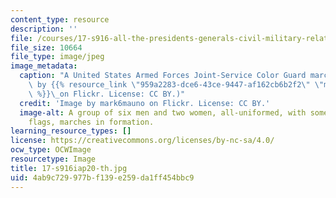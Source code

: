 ```yaml
---
content_type: resource
description: ''
file: /courses/17-s916-all-the-presidents-generals-civil-military-relations-in-the-us-and-beyond-january-iap-2020/4ab9c729977bf139e259da1ff454bbc9_17-s916iap20-th.jpg
file_size: 10664
file_type: image/jpeg
image_metadata:
  caption: "A United States Armed Forces Joint-Service Color Guard marches. (Image\
    \ by {{% resource_link \"959a2283-dce6-43ce-9447-af162cb6b2f2\" \"mark6mauno\"\
    \ %}}\_on Flickr. License: CC BY.)"
  credit: 'Image by mark6mauno on Flickr. License: CC BY.'
  image-alt: A group of six men and two women, all-uniformed, with some carrying colorful
    flags, marches in formation.
learning_resource_types: []
license: https://creativecommons.org/licenses/by-nc-sa/4.0/
ocw_type: OCWImage
resourcetype: Image
title: 17-s916iap20-th.jpg
uid: 4ab9c729-977b-f139-e259-da1ff454bbc9
---
```

